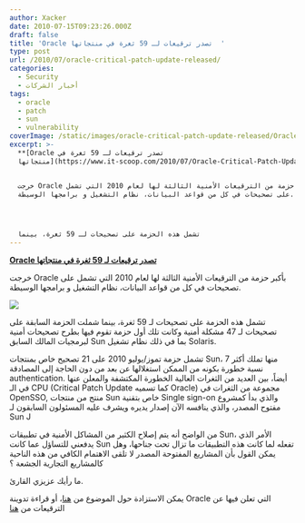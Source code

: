 ```yaml
---
author: Xacker
date: 2010-07-15T09:23:26.000Z
draft: false
title: 'Oracle تصدر ترقيعات لـ 59 ثغرة في منتجاتها  '
type: post
url: /2010/07/oracle-critical-patch-update-released/
categories:
  - Security
  - أخبار الشركات
tags:
  - oracle
  - patch
  - sun
  - vulnerability
coverImage: /static/images/oracle-critical-patch-update-released/Oracle-logo.png
excerpt: >-
  **[Oracle تصدر ترقيعات لـ 59 ثغرة في
  منتجاتها](https://www.it-scoop.com/2010/07/Oracle-Critical-Patch-Update-Released)**


  خرجت Oracle بأكبر حزمة من الترقيعات الأمنية الثالثة لها لعام 2010 التي تشمل
  على تصحيحات في كل من قواعد البيانات، نظام التشغيل و برامجها الوسيطة.




  تشمل هذه الحزمة على تصحيحات لـ 59 ثغرة، بينما
---
```

**[Oracle تصدر ترقيعات لـ 59 ثغرة في منتجاتها](https://www.it-scoop.com/2010/07/Oracle-Critical-Patch-Update-Released)**

خرجت Oracle بأكبر حزمة من الترقيعات الأمنية الثالثة لها لعام 2010 التي تشمل على تصحيحات في كل من قواعد البيانات، نظام التشغيل و برامجها الوسيطة.

![](/static/images/oracle-critical-patch-update-released/Oracle-logo.png)

تشمل هذه الحزمة على تصحيحات لـ 59 ثغرة، بينما شملت الحزمة السابقة على تصحيحات لـ 47 مشكلة أمنية وكانت تلك أول حزمة تقوم فيها بطرح تصحيحات أمنية لبرمجيات المالك السابق Sun بما في ذلك نظام تشغيل Solaris.

تشمل حزمة تموز/يوليو 2010 على 21 تصحيح خاص بمنتجات Sun، 7 منها تملك أكثر نسبة خطورة بكونه من الممكن استغلالها عن بعد من دون الحاجة إلى المصادقة authentication. أيضاً، بين العديد من الثغرات العالية الخطورة المكتشفة والمعلن عنها في الـ CPU (Critical Patch Update كما تسميه Oracle) مجموعة من الثغرات في OpenSSO, منتج من منتجات Sun خاص بتقنية Single sign-on والذي بدأ كمشروع مفتوح المصدر، والذي ينافسه الآن إصدار يديره ويشرف عليه المسئولون السابقون لـ Sun J

من الواضح أنه يتم إصلاح الكثير من المشاكل الأمنية في تطبيقات Sun، الأمر الذي يدفعني للتساؤل عما كانت Sun تفعله لما كانت هذه التطبيقات ما تزال تحت جناحها، وهل يمكن القول بأن المشاريع المفتوحة المصدر لا تلقى الاهتمام الكافي من هذه الناحية كالمشاريع التجارية الجشعة ؟

ما رأيك عزيزي القارئ.

يمكن الاستزادة حول الموضوع من [هنا](http://www.esecurityplanet.com/patches/article.php/3892891/Oracle-Patches-59-Vulnerabilities-in-Sun-Database-and-Middleware-Tech.htm)، أو قراءة تدوينة Oracle التي تعلن فيها عن الترقيعات من [هنا](http://blogs.oracle.com/security/2010/07/july\_2010\_critical_patch_updat.html)
